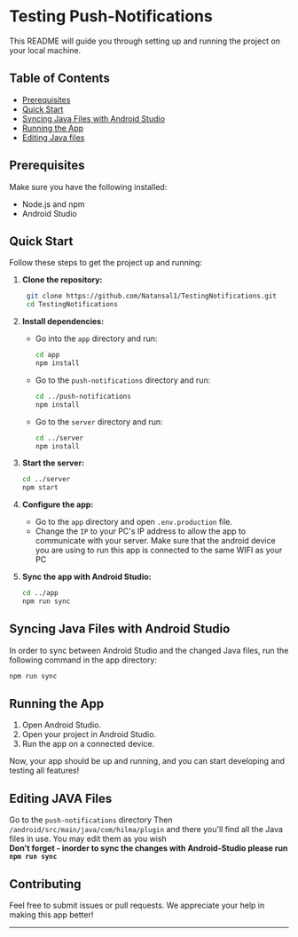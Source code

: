 # Testing Push-Notifications

This README will guide you through setting up and running the project on your local machine.

## Table of Contents

- [Prerequisites](#prerequisites)
- [Quick Start](#quick-start)
- [Syncing Java Files with Android Studio](#syncing-java-files-with-android-studio)
- [Running the App](#running-the-app)
- [Editing Java files](#editing-java-files)

## Prerequisites

Make sure you have the following installed:

- Node.js and npm
- Android Studio

## Quick Start

Follow these steps to get the project up and running:

1. **Clone the repository:**

   ```sh
    git clone https://github.com/Natansal1/TestingNotifications.git
    cd TestingNotifications
   ```

2. **Install dependencies:**

   - Go into the `app` directory and run:
     ```sh
     cd app
     npm install
     ```
   - Go to the `push-notifications` directory and run:
     ```sh
     cd ../push-notifications
     npm install
     ```
   - Go to the `server` directory and run:
     ```sh
     cd ../server
     npm install
     ```

3. **Start the server:**

   ```sh
   cd ../server
   npm start
   ```

4. **Configure the app:**

   - Go to the `app` directory and open `.env.production` file.
   - Change the `IP` to your PC's IP address to allow the app to communicate with your server.
     Make sure that the android device you are using to run this app is connected to the same WIFI as your PC

5. **Sync the app with Android Studio:**
   ```sh
   cd ../app
   npm run sync
   ```

## Syncing Java Files with Android Studio

In order to sync between Android Studio and the changed Java files, run the following command in the app directory:

```sh
npm run sync
```

## Running the App

1. Open Android Studio.
2. Open your project in Android Studio.
3. Run the app on a connected device.

Now, your app should be up and running, and you can start developing and testing all features!

## Editing JAVA Files

Go to the `push-notifications` directory
Then `/android/src/main/java/com/hilma/plugin`
and there you'll find all the Java files in use. You may edit them as you wish <br>
**Don't forget - inorder to sync the changes with Android-Studio please run `npm run sync`**

## Contributing

Feel free to submit issues or pull requests. We appreciate your help in making this app better!

---
